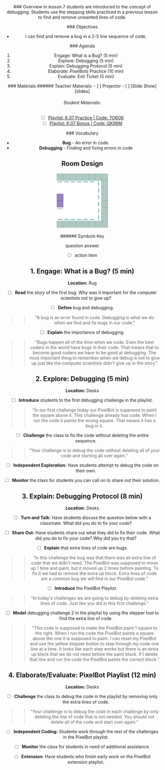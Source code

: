 <header class='header' title='Find the Bug' subtitle='Lesson 07'/>

<notable>
<iconp src='/icons/activity.png'>### Overview</iconp>
In lesson 7 students are introduced to the concept of debugging. Students use the stepping skills practiced in a previous lesson to find and remove unwanted lines of code.

<iconp src='/icons/objectives.png'>### Objectives</iconp>

- I can find and remove a bug in a 2-5 line sequence of code.

<iconp src='/icons/agenda.png'>### Agenda</iconp>

1. Engage: What is a Bug? (5 min)
1. Explore: Debugging (5 min)
1. Explain: Debugging Protocol (5 min)
1. Elaborate: PixelBots Practice (10 min)
1. Evaluate: Exit Ticket (5 min)

<note>
<iconp src='/icons/materials.png'>### Materials</iconp>
###### Teacher Materials:
- [ ] Projector
- [ ] [Slide Show][slides]

###### Student Materials:
- [ ] [Playlist: K.07 Practice | Code: 7O6O6][practice]
- [ ] [Playlist: K.07 Bonus | Code: QK96M][extension]

<iconp src='/icons/vocab.png'>### Vocabulary</iconp>
- **Bug** - An error in code.
- **Debugging** - Finding and fixing errors in code

</note>

<pagebreak/>

## Room Design

![room](/images/layout-online.png)

<note borderLeft='2px solid green' mt='2em'>
###### Symbols Key

<iconp ml='1.65em' type='question'>question</iconp>
<iconp ml='1.65em' type='answer'>answer</iconp>
- [ ] action item
</note>

<pagebreak/>

## 1. Engage: What is a Bug? (5 min)
**Location:** Rug
- [ ] **Read** the story of the first bug.
<iconp type='question'>Why was it important for the computer scientists not to give up?</iconp>

- [ ] **Define** bug and debugging.
>> "A bug is an error found in code. Debugging is what we do when we find and fix bugs in our code."

- [ ] **Explain** the importance of debugging.
>> "Bugs happen all of the time when we code. Even the best coders in the world have bugs in their code. That means that to become good coders we have to be good at debugging. The most important thing to remember when we debug is not to give up just like the computer scientists didn't give up in the story."

## 2. Explore: Debugging (5 min)
**Location:** Desks
- [ ] **Introduce** students to the first debugging challenge in the playlist.
>>"In our first challenge today our PixelBot is supposed to paint the square above it. This challenge already has code. When I run the code it paints the wrong square. That means it has a bug in it.

- [ ] **Challenge** the class to fix the code without deleting the entire sequence.
>>"Your challenge is to debug the code without deleting all of your code and starting all over again."

- [ ] **Independent Exploration:** Have students attempt to debug the code on their own.

- [ ] **Monitor** the class for students you can call on to share out their solution.

## 3. Explain: Debugging Protocol (8 min)
**Location:** Desks

- [ ] **Turn and Talk:** Have students discuss the question below with a classmate.
<iconp type='question'>What did you do to fix your code?</iconp>

- [ ] **Share Out:** Have students share out what they did to fix their code.
<iconp type='question'>What did you do to fix your code?</iconp>
<iconp type='question'>Why did you try that?</iconp>

- [ ] **Explain** that extra lines of code are bugs.
>>"In this challenge the bug was that there was an extra line of code that we didn't need. The PixelBot was supposed to move up 1 time and paint, but it moved up 2 times before painting. To fix it we had to remove the extra up block. Extra lines of code are a common bug we will find in our PixelBot code."

- [ ] **Introduce** the PixelBot Playlist.
>>"In today's challenges we are going to debug by deleting extra lines of code. Just like you did in this first challenge."

- [ ] **Model** debugging challenge 2 in the playlist by using the stepper tool to find the extra line of code.
>>"This code is supposed to make the PixelBot paint 1 square to the right. When I run the code the PixelBot paints a square above the one it is supposed to paint. I can reset my PixelBot and use the yellow stepper button to step through my code one line at a time. It looks like each step works but there is an extra up block that we do not need before the paint block. If I delete that line and run the code the PixelBot paints the correct block."

## 4. Elaborate/Evaluate: PixelBot Playlist (12 min)
**Location:** Desks
- [ ] **Challenge** the class to debug the code in the playlist by removing only the extra lines of code.
>>"Your challenge is to debug the code in each challenge by only deleting the line of code that is not needed. You should not delete all of the code and start over again."

- [ ] **Independent Coding:** Students work through the rest of the challenges in the PixelBot playlist.

- [ ] **Monitor** the class for students in need of additional assistance.

- [ ] **Extension:** Have students who finish early work on the PixelBot extension playlist.

</notable>

[slides]: https://drive.google.com/open?id=1FCEnq0twinc7a30fRQPYCOOzMa9k9AXN_uJkPSGSuq0
[practice]:http://www.pixelbots.io/7O6O6
[extension]:  http://www.pixelbots.io/QK96M

